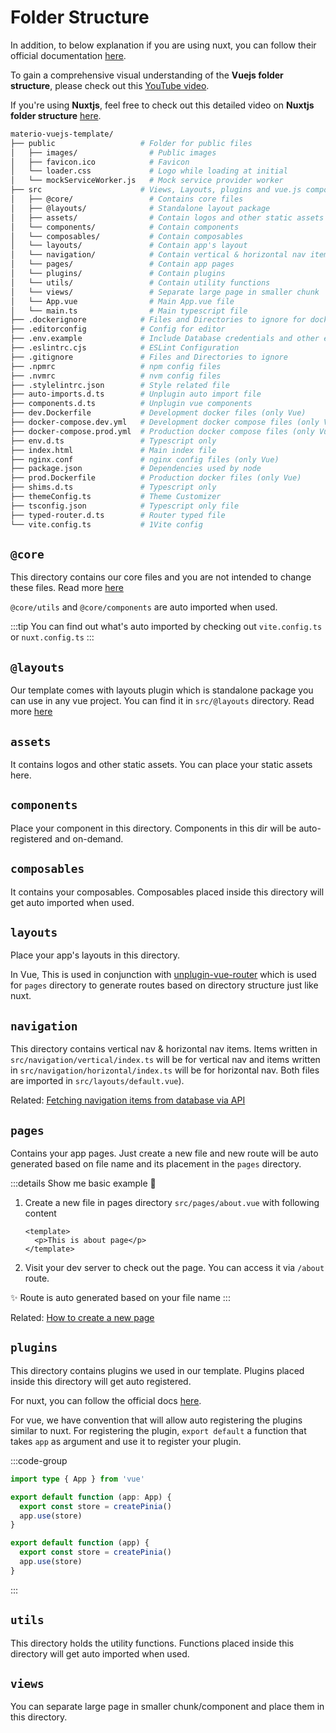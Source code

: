 # Folder Structure

In addition, to below explanation if you are using nuxt, you can follow their official documentation [here](https://nuxt.com/docs/guide/directory-structure/nuxt).

To gain a comprehensive visual understanding of the **Vuejs folder structure**, please check out this [YouTube video](/guide/video-tutorials.html#vuejs-folder-structure).

If you're using **Nuxtjs**, feel free to check out this detailed video on **Nuxtjs folder structure** [here](/guide/video-tutorials.html#nuxtjs-folder-structure).

```bash
materio-vuejs-template/
├── public                   # Folder for public files
│   ├── images/                # Public images
│   ├── favicon.ico            # Favicon
│   └── loader.css             # Logo while loading at initial
│   └── mockServiceWorker.js   # Mock service provider worker
├── src                      # Views, Layouts, plugins and vue.js components
│   ├── @core/                 # Contains core files
│   ├── @layouts/              # Standalone layout package
│   ├── assets/                # Contain logos and other static assets
│   └── components/            # Contain components
│   └── composables/           # Contain composables
│   └── layouts/               # Contain app's layout
│   └── navigation/            # Contain vertical & horizontal nav items
│   └── pages/                 # Contain app pages
│   └── plugins/               # Contain plugins
│   └── utils/                 # Contain utility functions
│   └── views/                 # Separate large page in smaller chunk
│   └── App.vue                # Main App.vue file
│   └── main.ts                # Main typescript file
├── .dockerignore            # Files and Directories to ignore for docker (only Vue)
├── .editorconfig            # Config for editor
├── .env.example             # Include Database credentials and other environment variables
├── .eslintrc.cjs            # ESLint Configuration
├── .gitignore               # Files and Directories to ignore
├── .npmrc                   # npm config files
├── .nvmrc                   # nvm config files
├── .stylelintrc.json        # Style related file
├── auto-imports.d.ts        # Unplugin auto import file
├── components.d.ts          # Unplugin vue components
├── dev.Dockerfile           # Development docker files (only Vue)
├── docker-compose.dev.yml   # Development docker compose files (only Vue)
├── docker-compose.prod.yml  # Production docker compose files (only Vue)
├── env.d.ts                 # Typescript only
├── index.html               # Main index file
├── nginx.conf               # nginx config files (only Vue)
├── package.json             # Dependencies used by node
├── prod.Dockerfile          # Production docker files (only Vue)
├── shims.d.ts               # Typescript only
├── themeConfig.ts           # Theme Customizer
├── tsconfig.json            # Typescript only file
├── typed-router.d.ts        # Router typed file
└── vite.config.ts           # 1Vite config
```

## `@core`

This directory contains our core files and you are not intended to change these files.
Read more [here](./core/)

`@core/utils` and `@core/components` are auto imported when used.

:::tip
You can find out what's auto imported by checking out `vite.config.ts` or `nuxt.config.ts`
:::

## `@layouts`

Our template comes with layouts plugin which is standalone package you can use in any vue project. You can find it in `src/@layouts` directory. Read more [here](./layouts/)

## `assets`

It contains logos and other static assets. You can place your static assets here.

## `components`

Place your component in this directory. Components in this dir will be auto-registered and on-demand.

## `composables`

It contains your composables. Composables placed inside this directory will get auto imported when used.

## `layouts`

Place your app's layouts in this directory.

In Vue, This is used in conjunction with [unplugin-vue-router](https://github.com/posva/unplugin-vue-router) which is used for `pages` directory to generate routes based on directory structure just like nuxt.

## `navigation`

This directory contains vertical nav & horizontal nav items. Items written in `src/navigation/vertical/index.ts` will be for vertical nav and items written in `src/navigation/horizontal/index.ts` will be for horizontal nav. Both files are imported in `src/layouts/default.vue`).

Related: [Fetching navigation items from database via API](/code-examples/fetching-nav-items-from-api.html#fetching-nav-items-from-api) <br>

## `pages`

Contains your app pages. Just create a new file and new route will be auto generated based on file name and its placement in the `pages` directory.

:::details Show me basic example 👀

1. Create a new file in pages directory `src/pages/about.vue` with following content

   ```vue
   <template>
     <p>This is about page</p>
   </template>
   ```

2. Visit your dev server to check out the page. You can access it via `/about` route.

✨ Route is auto generated based on your file name
:::

Related: [How to create a new page](/guide/how-to-create-a-new-page.html#creating-about-page)

## `plugins`

This directory contains plugins we used in our template. Plugins placed inside this directory will get auto registered.

For nuxt, you can follow the official docs [here](https://nuxt.com/docs/guide/directory-structure/plugins).

For vue, we have convention that will allow auto registering the plugins similar to nuxt. For registering the plugin, `export default` a function that takes `app` as argument and use it to register your plugin.

:::code-group

```ts [TS]
import type { App } from 'vue'

export default function (app: App) {
  export const store = createPinia()
  app.use(store)
}
```

```js [JS]
export default function (app) {
  export const store = createPinia()
  app.use(store)
}
```

:::

## `utils`

This directory holds the utility functions. Functions placed inside this directory will get auto imported when used.

## `views`

You can separate large page in smaller chunk/component and place them in this directory.
